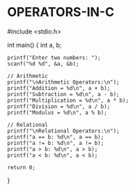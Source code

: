 # OPERATORS-IN-C
#include <stdio.h>

int main() {
    int a, b;

    printf("Enter two numbers: ");
    scanf("%d %d", &a, &b);

    // Arithmetic
    printf("\nArithmetic Operators:\n");
    printf("Addition = %d\n", a + b);
    printf("Subtraction = %d\n", a - b);
    printf("Multiplication = %d\n", a * b);
    printf("Division = %d\n", a / b);
    printf("Modulus = %d\n", a % b);

    // Relational
    printf("\nRelational Operators:\n");
    printf("a == b: %d\n", a == b);
    printf("a != b: %d\n", a != b);
    printf("a > b: %d\n", a > b);
    printf("a < b: %d\n", a < b);

    return 0;
}

